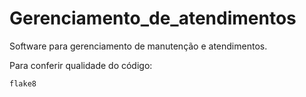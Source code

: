 # Gerenciamento_de_atendimentos
Software para gerenciamento de manutenção e atendimentos.

Para conferir qualidade do código:
```console
flake8
```